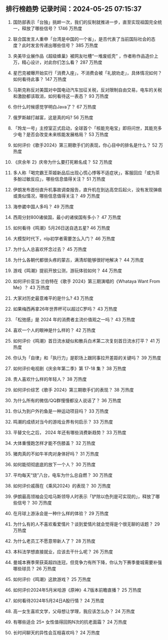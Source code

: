 
## 排行榜趋势 记录时间：2024-05-25 07:15:37
  
  1. 国防部表示「台独」挑衅一次，我们的反制就推进一步，直至实现祖国完全统一，释放了哪些信号？ 1746 万热度
    
  2. 联合国发言人重申「台湾是中国的一个省」，是否代表了当前国际社会的态度？此时发言传递出哪些信号？ 385 万热度
    
  3. 央美毕业展作品《超级蜂巢》被网友吐槽“一堆废纸壳” ，作者称作品造价上万，精心设计，对此你们怎么看？ 287 万热度
    
  4. 星巴克被曝开始实行「消费入座」，不消费会被「礼貌劝走」，具体情况如何？如何看待此事？ 147 万热度
    
  5. 马斯克称反对美国对中国电动汽车加征关税，反对限制自由交易，电车的关税和激励都该取消，如何看待这一表态？ 93 万热度
    
  6. 你什么时候感觉学明白Java了？ 67 万热度
    
  7. 俄罗斯越打越富，这是真的吗? 56 万热度
    
  8. 「玲龙一号」主控室正式启动，全球首个「核能充电宝」即将问世，其能充多少电？是否会改变未来核能发展格局？ 53 万热度
    
  9. 如何评价《歌手2024》第三期歌手们的表现，你心目中的排名是什么？ 52 万热度
    
  10. 《庆余年 2》庆帝为什么要打死赖名成？ 52 万热度
    
  11. 多人称「喝完霸王茶姬新品后出现心慌心悸等不适症状」，客服回应「或为茶多酚过敏反应」，哪些信息值得关注？ 51 万热度
    
  12. 伊朗发布首份直升机事故调查报告，直升机在到达高空后起火，没有发现弹痕或类似情况，哪些信息值得关注？ 49 万热度
    
  13. 海参崴中国人多吗？ 49 万热度
    
  14. 西周分封800诸侯国，最小的诸侯国有多小？ 47 万热度
    
  15. 如何看待《鸣潮》5月26日送自选五星? 46 万热度
    
  16. 大模型时代下，nlp初学者需要怎么入门？ 46 万热度
    
  17. 为什么人总喜欢怀念过去？ 45 万热度
    
  18. 为什么各朝代都很头疼的蒙古，满清却能够很好地解决？ 44 万热度
    
  19. 游戏《鸣潮》提前开放公测，游玩体验如何？ 44 万热度
    
  20. 如何评价亚当·兰伯特在《歌手 2024》第三期演唱的《Whataya Want From Me》？ 43 万热度
    
  21. 大家对历史最意难平的是什么? 43 万热度
    
  22. 如果梅西再拿26年世界杯可以超过C罗吗？ 43 万热度
    
  23. 「松弛感」是 2024 年的消费者主流价值观之一吗？ 43 万热度
    
  24. 喜欢一个人的眼神是什么样的？ 42 万热度
    
  25. 如何评价《鸣潮》首日流水疑似和散兵白术第二次复刻首日流水打平？ 41 万热度
    
  26. 你认为「自律」和「执行力」是职场上跟同事拉开差距的关键吗？ 39 万热度
    
  27. 如何评价电视剧《庆余年第二季》第 17-18 集？ 38 万热度
    
  28. 贵人喜欢什么样的年轻人？ 38 万热度
    
  29. 如何评价综艺《歌手 2024》第三期歌手们的表现？ 38 万热度
    
  30. 为什么所有的微信/QQ群慢慢都没人说话了？ 36 万热度
    
  31. 你认为到户外钓鱼是一种运动项目吗？ 33 万热度
    
  32. 鸣潮的成绩对当今的游戏业界有何启示？ 33 万热度
    
  33. 平替文化之后， 2024 年还有哪些消费新趋势？ 33 万热度
    
  34. 大体重慢跑怎样才能不伤膝盖？ 32 万热度
    
  35. 猪肉真的不如牛羊肉对身体好吗？ 31 万热度
    
  36. 如何能彻彻底底的放下一个人？ 30 万热度
    
  37. 平均每天“烧”八台，电车为什么总自燃？ 30 万热度
    
  38. 如何评价戚薇在《乘风2024》的表现？ 30 万热度
    
  39. 伊朗最高领袖会见哈马斯领导人时表示「铲除以色列是可实现的」，释放了哪些信号？ 30 万热度
    
  40. 在月球上游泳会是一种什么样的体验？ 29 万热度
    
  41. 为什么有的人不喜欢看爱情片？谈到爱情片就会觉得是个很无聊的话题？ 29 万热度
    
  42. 为什么老员工不愿意带新人了？ 28 万热度
    
  43. 本科法学想直接就业，应该去干什么呢？ 26 万热度
    
  44. 曼城本赛季荣获英超四连冠，但竞争力有所下降，你认为下赛季曼城需要补强哪些球员？ 26 万热度
    
  45. 如何评价《鸣潮》这款游戏？ 25 万热度
    
  46. 如何评价2024年5月米哈游《原神》4.7版本前瞻直播？ 25 万热度
    
  47. 如何看待2024年5月24日A股行情？ 24 万热度
    
  48. 高一女生喜欢文学，父母想让学理，我应该怎么办？ 24 万热度
    
  49. 有哪些适合 25+ 女性值得回购N次的抗老面霜？ 24 万热度
    
  50. 长时间聊天的异性会互相喜欢吗？ 24 万热度
    